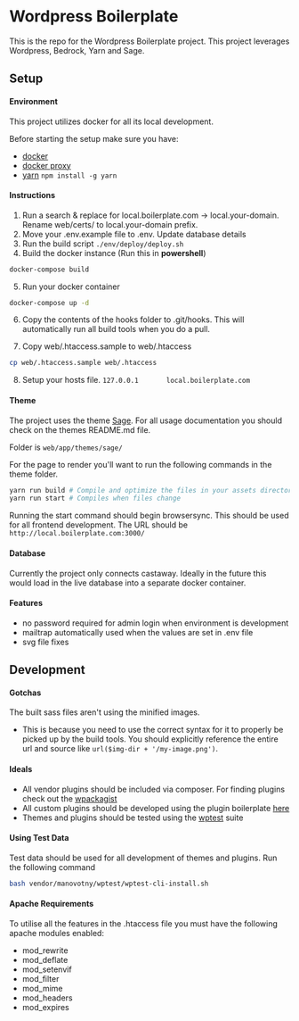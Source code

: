 Wordpress Boilerplate 
===================

This is the repo for the Wordpress Boilerplate project. This project leverages Wordpress, Bedrock, Yarn and Sage. 

Setup
-------------

#### **Environment**

This project utilizes docker for all its local development. 

Before starting the setup make sure you have:
- [docker](https://www.docker.com/)
- [docker proxy](https://4mation.atlassian.net/wiki/display/PD/Docker+Proxy)
- [yarn](https://yarnpkg.com/en/) `npm install -g yarn`

#### **Instructions**

1. Run a search & replace for local.boilerplate.com -> local.your-domain. Rename web/certs/ to local.your-domain prefix.
2. Move your .env.example file to .env. Update database details
3. Run the build script `./env/deploy/deploy.sh`
4. Build the docker instance (Run this in **powershell**)
```bash
docker-compose build
```
5.  Run your docker container
```bash
docker-compose up -d
``` 
6. Copy the contents of the hooks folder to .git/hooks. This will automatically run all build tools when you do a pull.

7. Copy  web/.htaccess.sample to web/.htaccess
```bash
cp web/.htaccess.sample web/.htaccess
```
8. Setup your hosts file. `127.0.0.1       local.boilerplate.com`

#### **Theme**

The project uses the theme [Sage](https://roots.io/sage/). For all usage documentation you should check on the themes README.md file. 

Folder is `web/app/themes/sage/`

For the page to render you'll want to run the following commands in the theme folder.
```bash
yarn run build # Compile and optimize the files in your assets directory
yarn run start # Compiles when files change
``` 

Running the start command should begin browsersync. This should be used for all frontend development. The URL should be `http://local.boilerplate.com:3000/`

#### **Database**

Currently the project only connects castaway. Ideally in the future this would load in the live database into a separate docker container.

#### **Features**

- no password required for admin login when environment is development
- mailtrap automatically used when the values are set in .env file
- svg file fixes 

Development 
-------------

#### **Gotchas**

The built sass files aren't using the minified images.

- This is because you need to use the correct syntax for it to properly be picked up by the build tools.
  You should explicitly reference the entire url and source like `url($img-dir + '/my-image.png')`. 
 
#### **Ideals**

 - All vendor plugins should be included via composer. For finding plugins check out the [wpackagist](https://wpackagist.org/)
 - All custom plugins should be developed using the plugin boilerplate [here](https://bitbucket.org/harlan_wilton/plugin-boilerplate/overview) 
 - Themes and plugins should be tested using the [wptest](https://github.com/poststatus/wptest) suite

#### **Using Test Data**

Test data should be used for all development of themes and plugins.
Run the following command
```bash
bash vendor/manovotny/wptest/wptest-cli-install.sh
```

#### **Apache Requirements**

To utilise all the features in the .htaccess file you must have the following apache modules enabled:
- mod_rewrite
- mod_deflate
- mod_setenvif
- mod_filter
- mod_mime
- mod_headers
- mod_expires
